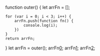
function outer() {
    let arrFn = [];
   
    for (var i = 0; i < 3; i++) {
        arrFn.push(function fn() {
            console.log(i);
        })
    }
    return arrFn;
}
let arrFn = outer();
arrFn[0]();
arrFn[1]();
arrFn[2]();